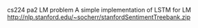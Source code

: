 cs224 pa2 LM problem
A simple implementation of LSTM for LM
http://nlp.stanford.edu/~socherr/stanfordSentimentTreebank.zip
